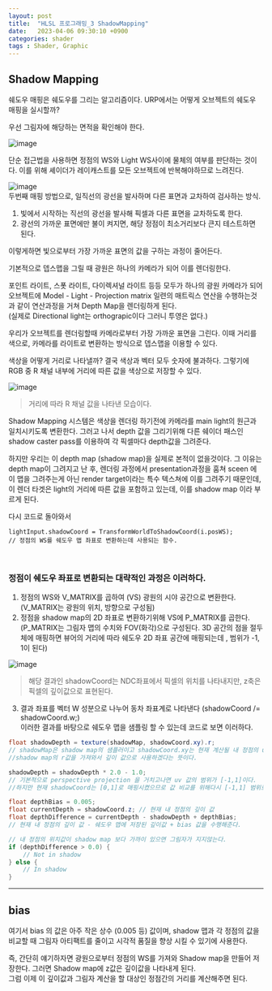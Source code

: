 ```yaml
---
layout: post
title:  "HLSL 프로그래밍_3 ShadowMapping"
date:   2023-04-06 09:30:10 +0900
categories: shader
tags : Shader, Graphic
---
```


## Shadow Mapping
쉐도우 매핑은 쉐도우를 그리는 알고리즘이다.
URP에서는 어떻게 오브젝트의 쉐도우 매핑을 실시할까?

우선 그림자에 해당하는 면적을  확인해야 한다.

![image](https://user-images.githubusercontent.com/65288322/225001466-4235d22e-3085-41b6-9d93-73899bdeaffd.png)

단순 접근법을 사용하면 정점의 WS와 Light WS사이에 물체의 여부를 판단하는 것이다.
이를 위해 셰이더가 레이캐스트를 모든 오브젝트에 반복해야하므로 느려진다.

![image](https://user-images.githubusercontent.com/65288322/225001831-2fa8d62f-c875-478b-99dd-ed872235ff70.png)  
두번째 매핑 방법으로, 일직선의 광선을 발사하며 다른 표면과 교차하여 검사하는 방식.
1. 빛에서 시작하는 직선의 광선을 발사해 픽셀과 다른 표면을 교차하도록 한다.
1. 광선의 가까운 표면에만 불이 켜지면, 해당 정점이 최소거리보다 큰지 테스트하면 된다.

이렇게하면 빛으로부터 가장 가까운 표면의 값을 구하는 과정이 줄어든다.


기본적으로 뎁스맵을 그릴 때 광원은 하나의 카메라가 되어 이를 렌더링한다.

포인트 라이트, 스폿 라이트, 다이렉셔널 라이트 등등 모두가 하나의 광원 카메라가 되어 오브젝트에 Model - Light - Projection matrix 일련의 매트릭스 연산을 수행하는것과 같이 연산과정을 거쳐 Depth Map을 렌더링하게 된다.  
(실제로 Directional light는 orthograpic이다 그러니 투영은 없다.)


우리가 오브젝트를 렌더링할때 카메라로부터 가장 가까운 표면을 그린다.
이때 거리를 색으로, 카메라를 라이트로 변환하는 방식으로 뎁스맵을 이용할 수 있다.


색상을 어떻게 거리로 나타낼까?
결국 색상과 벡터 모두 숫자에 불과하다.
그렇기에 RGB 중 R 채널 내부에 거리에 따른 값을 색상으로 저장할 수 있다.

![image](https://user-images.githubusercontent.com/65288322/225016626-3fe3f902-848d-46c0-9e8f-d5d529b79c05.png)
> 거리에 따라 R 채널 값을 나타낸 모습이다.

Shadow Mapping 시스템은 색상을 렌더링 하기전에 카메라를 main light의 원근과 일치시키도록 변환한다.
그러고 나서  depth 값을 그리기위해 다른 쉐이더 패스인 shadow caster pass를 이용하여 각 픽셀마다 depth값을 그려준다.

하지만 우리는 이 depth map (shadow map)을 실제로 본적이 없을것이다.
그 이유는 depth map이 그려지고 난 후, 렌더링 과정에서 presentation과정을 훔쳐 sceen 에 이 맵을 그려주는게 아닌 render target이라는 특수 텍스쳐에 이를 그려주기 때문인데,
이 렌더 타겟은 light의 거리에 따른 값을 포함하고 있는데, 이를 shadow map 이라 부르게 된다.

다시 코드로 돌아와서

```
lightInput.shadowCoord = TransformWorldToShadowCoord(i.posWS);
// 정점의 WS를 쉐도우 맵 좌표로 변환하는데 사용되는 함수.
```
<br>

### 정점이 쉐도우 좌표로 변환되는 대략적인 과정은 이러하다.  
1. 정점의 WS와 V_MATRIX를 곱하여 (VS) 광원의 시야 공간으로 변환한다. (V_MATRIX는 광원의 위치, 방향으로 구성됨)    
2. 정점을 shadow map의 2D 좌표로 변환하기위해 VS에 P_MATRIX를 곱한다. (P_MATRIX는 그림자 맵의 수치와 FOV(화각)으로 구성된다. 3D 공간의 점을 절두체에 매핑하면 뷰어의 거리에 따라 쉐도우 2D 좌표 공간에 매핑되는데 , 범위가 -1, 1이 된다)  

![image](https://user-images.githubusercontent.com/65288322/225310278-d57864d1-0d38-4289-b823-15c2aadd15ef.png)

> 해당 결과인 shadowCoord는 NDC좌표에서 픽셀의 위치를 나타내지만, z축은 픽셀의 깊이값으로 표현된다.

3. 결과 좌표를 벡터 W 성분으로 나누어 동차 좌표계로 나타낸다 (shadowCoord /= shadowCoord.w;)  
이러한 결과를 바탕으로 쉐도우 맵을 샘플링 할 수 있는데 코드로 보면 이러하다.

```cs
float shadowDepth = texture(shadowMap, shadowCoord.xy).r;
// shadowMap은 shadow map의 샘플러이고 shadowCoord.xy는 현재 계산될 내 정점의 uv좌표이다.
//shadow map의 r값을 가져와서 깊이 값으로 사용하겠다는 뜻이다.

shadowDepth = shadowDepth * 2.0 - 1.0;
// 기본적으로 perspective projection 을 거치고나면 uv 값의 범위가 [-1,1]이다.
//하지만 현재 shadowCoord는 [0,1]로 매핑시켰으므로 값 비교를 위해다시 [-1,1] 범위로 바꿔준다

float depthBias = 0.005;
float currentDepth = shadowCoord.z; // 현재 내 정점의 깊이 값
float depthDifference = currentDepth - shadowDepth + depthBias;
// 현재 내 정점의 깊이 값 - 쉐도우 맵에 저장된 깊이값 + bias 값을 수행해준다.

// 내 정점의 위치값이 shadow map 보다 가까이 있으면 그림자가 지지않는다.
if (depthDifference > 0.0) {
    // Not in shadow
} else {
    // In shadow
}

```

-----
## bias  
여기서 bias 의 값은 아주 작은 상수 (0.005 등) 값이며, shadow 맵과 각 정점의 값을 비교할 때 그림자 아티팩트를 줄이고 시각적 품질을 향상 시킬 수 있기에 사용한다.

즉, 간단히 얘기하자면 광원으로부터 정점의 WS를 가져와 Shadow map을 만들어 저장한다. 그러면 Shadow map에 z값은 깊이값을 나타내게 된다.  
그럼 이제 이 깊이값과 그림자 계산을 할 대상인 정점간의 거리를 계산해주면 된다.  
